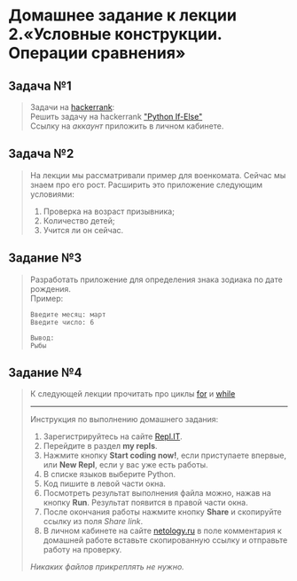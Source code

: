 # Домашнее задание к лекции 2.«Условные конструкции. Операции сравнения»
>
## Задача №1
>Задачи на [hackerrank](https://www.hackerrank.com/domains/python):  
>Решить задачу на hackerrank ["Python If-Else"](https://www.hackerrank.com/challenges/py-if-else/problem)  
>Ссылку на *аккаунт* приложить в личном кабинете.  
>
## Задача №2
>На лекции мы рассматривали пример для военкомата. Сейчас мы знаем про его рост. Расширить это приложение следующим условиями:
>1. Проверка на возраст призывника;
>2. Количество детей;
>3. Учится ли он сейчас.
>
## Задание №3
>Разработать приложение для определения знака зодиака по дате рождения.  
>Пример:  
>```
>Введите месяц: март
>Введите число: 6
>
>Вывод:
>Рыбы
>```
>
## Задание №4
>К следующей лекции прочитать про циклы [for](https://foxford.ru/wiki/informatika/tsikl-for-v-python) и
> [while](https://foxford.ru/wiki/informatika/tsikl-while-v-python)
>
>---
>Инструкция по выполнению домашнего задания:
>
>1. Зарегистрируйтесь на сайте [Repl.IT](https://repl.it/).
>2. Перейдите в раздел **my repls**.
>3. Нажмите кнопку **Start coding now!**, если приступаете впервые, или **New Repl**, если у вас уже есть работы.
>4. В списке языков выберите Python.
>5. Код пишите в левой части окна.
>6. Посмотреть результат выполнения файла можно, нажав на кнопку **Run**. Результат появится в правой части окна.
>7. После окончания работы нажмите кнопку **Share** и скопируйте ссылку из поля *Share link*.
>8. В личном кабинете на сайте [netology.ru](http://netology.ru/) в поле комментария к домашней работе вставьте скопированную ссылку и отправьте работу на проверку.
>
>*Никаких файлов прикреплять не нужно.*
